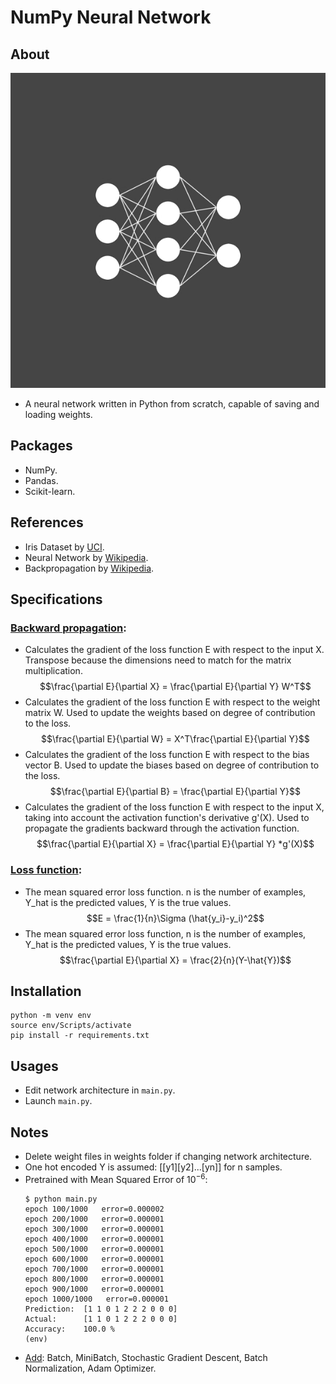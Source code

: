 # NumPy Neural Network
## About
![NumPy Neural Network](./thumbnail.png)
- A neural network written in Python from scratch, capable of saving and loading weights.  

## Packages
- NumPy.   
- Pandas.
- Scikit-learn.  

## References
- Iris Dataset by [UCI](https://archive.ics.uci.edu/ml/datasets/iris).  
- Neural Network by [Wikipedia](https://en.wikipedia.org/wiki/Neural_network).  
- Backpropagation by [Wikipedia](https://en.wikipedia.org/wiki/Backpropagation).  

## Specifications
### <ins>Backward propagation</ins>:  
- Calculates the gradient of the loss function E with respect to the input X. Transpose because the dimensions need to match for the matrix multiplication.  
    $$\frac{\partial E}{\partial X} = \frac{\partial E}{\partial Y} W^T$$   
- Calculates the gradient of the loss function E with respect to the weight matrix W. Used to update the weights based on degree of contribution to the loss.   
    $$\frac{\partial E}{\partial W} = X^T\frac{\partial E}{\partial Y}$$   
- Calculates the gradient of the loss function E with respect to the bias vector B. Used to update the biases based on degree of contribution to the loss.  
    $$\frac{\partial E}{\partial B} = \frac{\partial E}{\partial Y}$$   
- Calculates the gradient of the loss function E with respect to the input X, taking into account the activation function's derivative g'(X). Used to propagate the gradients backward through the activation function.  
    $$\frac{\partial E}{\partial X} = \frac{\partial E}{\partial Y} *g'(X)$$   
    
### <ins>Loss function</ins>:   
- The mean squared error loss function. n is the number of examples, Y_hat is the predicted values, Y is the true values.   
    $$E = \frac{1}{n}\Sigma (\hat{y_i}-y_i)^2$$   
- The mean squared error loss function, n is the number of examples, Y_hat is the predicted values, Y is the true values.   
    $$\frac{\partial E}{\partial X} = \frac{2}{n}(Y-\hat{Y})$$   
  

## Installation
```
python -m venv env
source env/Scripts/activate
pip install -r requirements.txt
```  
## Usages
- Edit network architecture in ```main.py```.
- Launch ```main.py```.
  
## Notes
- Delete weight files in weights folder if changing network architecture.
- One hot encoded Y is assumed: [[y1][y2]...[yn]] for n samples.
- Pretrained with Mean Squared Error of $10^{-6}$:  
    ```
    $ python main.py 
    epoch 100/1000   error=0.000002
    epoch 200/1000   error=0.000001
    epoch 300/1000   error=0.000001
    epoch 400/1000   error=0.000001
    epoch 500/1000   error=0.000001
    epoch 600/1000   error=0.000001
    epoch 700/1000   error=0.000001
    epoch 800/1000   error=0.000001
    epoch 900/1000   error=0.000001
    epoch 1000/1000   error=0.000001
    Prediction:  [1 1 0 1 2 2 2 0 0 0]
    Actual:      [1 1 0 1 2 2 2 0 0 0]
    Accuracy:    100.0 %
    (env)
    ```  
- <ins>Add</ins>: Batch, MiniBatch, Stochastic Gradient Descent, Batch Normalization, Adam Optimizer.
